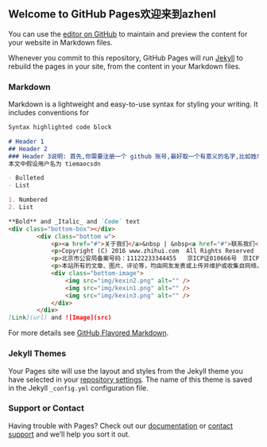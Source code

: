 ## Welcome to GitHub Pages欢迎来到azhenl

You can use the [editor on GitHub](https://github.com/azhenl/azhenl.github/edit/master/README.md) to maintain and preview the content for your website in Markdown files.

Whenever you commit to this repository, GitHub Pages will run [Jekyll](https://jekyllrb.com/) to rebuild the pages in your site, from the content in your Markdown files.

### Markdown

Markdown is a lightweight and easy-to-use syntax for styling your writing. It includes conventions for

```markdown
Syntax highlighted code block

# Header 1
## Header 2
### Header 3说明: 首先,你需要注册一个 github 账号,最好取一个有意义的名字,比如姓名全拼,昵称全拼,如果被占用,可以加上有意义的数字.
本文中假设用户名为 tiemaocsdn

- Bulleted
- List

1. Numbered
2. List

**Bold** and _Italic_ and `Code` text
<div class="bottom-box"></div>
		<div class="bottom w">
			<p><a href="#">关于我们</a>&nbsp | &nbsp<a href="#">联系我们</a>&nbsp | &nbsp<a href="#">服务条款</a>&nbsp|&nbsp<a href="#">版权声明</a>&nbsp|&nbsp<a href="#">上传作品注意事项</a>&nbsp|&nbsp<a href="#">合作伙伴&nbsp | &nbsp<a href="#">会员注册</a>&nbsp|&nbsp</a><a href="#">帮助中心</a></p>
			<p>Copyright (C) 2016 www.zhihui.com  All Rights Reserved  信阳林志高科技发展有限公司   版权所有     未经许可不得擅自转载本站内容</p>
			<p>北京市公安局备案号码：11122233344455   京ICP证010666号　京ICP备09030667号-5　 新出网许（京）字055号　京网文【2016】0817-517号</p>
			<p>本站所有的文章、图片、评论等，均由网友发表或上传并维护或收集自网络，属个人行为，与智慧小说网立场无关。</p>
			<div class="bottom-image">
				<img src="img/kexin2.png" alt="" />
				<img src="img/kexin1.png" alt="" />
				<img src="img/kexin3.png" alt="" />
			</div>
		</div>
[Link](url) and ![Image](src)
```

For more details see [GitHub Flavored Markdown](https://guides.github.com/features/mastering-markdown/).

### Jekyll Themes

Your Pages site will use the layout and styles from the Jekyll theme you have selected in your [repository settings](https://github.com/azhenl/azhenl.github/settings). The name of this theme is saved in the Jekyll `_config.yml` configuration file.

### Support or Contact

Having trouble with Pages? Check out our [documentation](https://help.github.com/categories/github-pages-basics/) or [contact support](https://github.com/contact) and we’ll help you sort it out.
